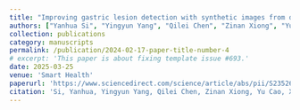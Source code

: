 ```yaml
---
title: "Improving gastric lesion detection with synthetic images from diffusion models"
authors: ["Yanhua Si", "Yingyun Yang", "Qilei Chen", "Zinan Xiong", "Yu Cao", "Xinwen Fu", "Benyuan Liu", "Aiming Yang"]
collection: publications
category: manuscripts
permalink: /publication/2024-02-17-paper-title-number-4
# excerpt: 'This paper is about fixing template issue #693.'
date: 2025-03-25
venue: 'Smart Health'
paperurl: 'https://www.sciencedirect.com/science/article/abs/pii/S2352648325000303'
citation: 'Si, Yanhua, Yingyun Yang, Qilei Chen, Zinan Xiong, Yu Cao, Xinwen Fu, Benyuan Liu, and Aiming Yang. "Improving gastric lesion detection with synthetic images from diffusion models." Smart Health (2025): 100569.'
---
```

